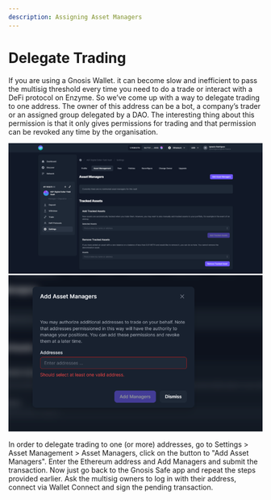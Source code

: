 ```yaml
---
description: Assigning Asset Managers
---
```


# Delegate Trading

If you are using a Gnosis Wallet. it can become slow and inefficient to pass the multisig threshold every time you need to do a trade or interact with a DeFi protocol on Enzyme. So we’ve come up with a way to delegate trading to one address. The owner of this address can be a bot, a company’s trader or an assigned group delegated by a DAO. The interesting thing about this permission is that it only gives permissions for trading and that permission can be revoked any time by the organisation.

![](<../../.gitbook/assets/delegate trading.png>) ![](../../.gitbook/assets/assetm.png)

In order to delegate trading to one (or more) addresses, go to Settings > Asset Management > Asset Managers, click on the button to "Add Asset Managers". Enter the Ethereum address and Add Managers and submit the transaction. Now just go back to the Gnosis Safe app and repeat the steps provided earlier. Ask the multisig owners to log in with their address, connect via Wallet Connect and sign the pending transaction.

